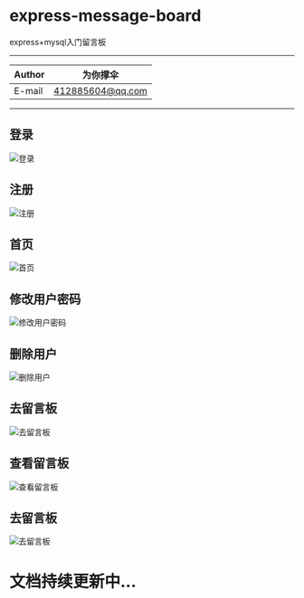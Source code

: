 # express-message-board
express+mysql入门留言板

****

|Author|为你撑伞|
|---|---
|E-mail|412885604@qq.com


****

## 登录
![登录](https://github.com/mjt412885604/express-message-board/blob/master/public/images/login.png)

## 注册
![注册](https://github.com/mjt412885604/express-message-board/blob/master/public/images/register.png)

## 首页
![首页](https://github.com/mjt412885604/express-message-board/blob/master/public/images/desktop.png)

## 修改用户密码
![修改用户密码](https://github.com/mjt412885604/express-message-board/blob/master/public/images/modify.png)

## 删除用户
![删除用户](https://github.com/mjt412885604/express-message-board/blob/master/public/images/delete-user.png)

## 去留言板
![去留言板](https://github.com/mjt412885604/express-message-board/blob/master/public/images/message.png)

## 查看留言板
![查看留言板](https://github.com/mjt412885604/express-message-board/blob/master/public/images/check-message.png)

## 去留言板
![去留言板](https://github.com/mjt412885604/express-message-board/blob/master/public/images/message.png)

# 文档持续更新中...